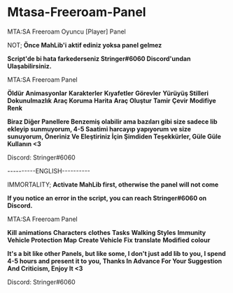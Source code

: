 # Mtasa-Freeroam-Panel
MTA:SA Freeroam Oyuncu [Player] Panel

NOT;
**Önce MahLib'i aktif ediniz yoksa panel gelmez**

**Script'de bi hata farkederseniz Stringer#6060 Discord'undan Ulaşabilirsiniz.**



MTA:SA Freeroam Panel

**Öldür**
**Animasyonlar**
**Karakterler**
**Kıyafetler**
**Görevler**
**Yürüyüş Stilleri**
**Dokunulmazlık**
**Araç Koruma**
**Harita**
**Araç Oluştur**
**Tamir**
**Çevir**
**Modifiye**
**Renk**

**Biraz Diğer Panellere Benzemiş olabilir ama bazıları gibi size sadece lib ekleyip sunmuyorum, 4-5 Saatimi harcayıp yapıyorum ve size sunuyorum, Öneriniz Ve Eleştiriniz İçin Şimdiden Teşekkürler, Güle Güle Kullanın <3**

Discord: Stringer#6060

----------ENGLISH----------

IMMORTALITY;
**Activate MahLib first, otherwise the panel will not come**

**If you notice an error in the script, you can reach Stringer#6060 on Discord.**


MTA:SA Freeroam Panel

**Kill**
**animations**
**Characters**
**clothes**
**Tasks**
**Walking Styles**
**Immunity**
**Vehicle Protection**
**Map**
**Create Vehicle**
**Fix**
**translate**
**Modified**
**colour**

**It's a bit like other Panels, but like some, I don't just add lib to you, I spend 4-5 hours and present it to you, Thanks In Advance For Your Suggestion And Criticism, Enjoy It <3**

Discord: Stringer#6060
